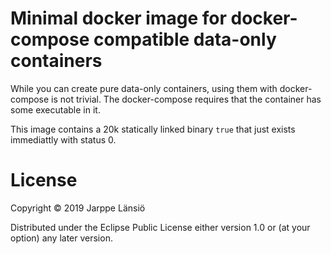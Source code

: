 # Minimal docker image for docker-compose compatible data-only containers

While you can create pure data-only containers, using them with
docker-compose is not trivial. The docker-compose requires that the
container has some executable in it.

This image contains a 20k statically linked binary `true` that just
exists immediattly with status 0.


# License

Copyright © 2019 Jarppe Länsiö

Distributed under the Eclipse Public License either version 1.0 or (at your option) any later version.
